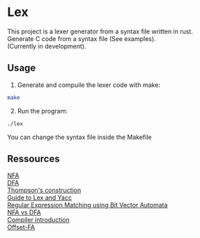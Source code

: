 # Lex

This project is a lexer generator from a syntax file written in rust.  
Generate C code from a syntax file (See examples).   
(Currently in development).

## Usage

1. Generate and compuile the lexer code with make:
``` bash
make
```

2. Run the program:
``` bash
./lex
```

You can change the syntax file inside the Makefile

## Ressources

[NFA](https://en.wikipedia.org/wiki/Nondeterministic_finite_automaton)  
[DFA](https://en.wikipedia.org/wiki/Deterministic_finite_automaton)  
[Thompson's construction](https://en.wikipedia.org/wiki/Thompson%27s_construction)  
[Guide to Lex and Yacc](https://arcb.csc.ncsu.edu/~mueller/codeopt/codeopt00/y_man.pdf)  
[Regular Expression Matching using Bit Vector Automata](https://ohyoukillkenny.github.io/source/BVA.pdf)  
[NFA vs DFA](https://www.abstractsyntaxseed.com/blog/regex-engine/nfa-vs-dfa)  
[Compiler introduction](https://www.cs.cornell.edu/courses/cs4120/2023sp/notes.html?id=leximpl#:~:text=A%20lexer%20generator%20works%20by,for%20a%20table%2Ddriven%20lexer.)  
[Offset-FA](https://pmc.ncbi.nlm.nih.gov/articles/PMC9607373/)  
